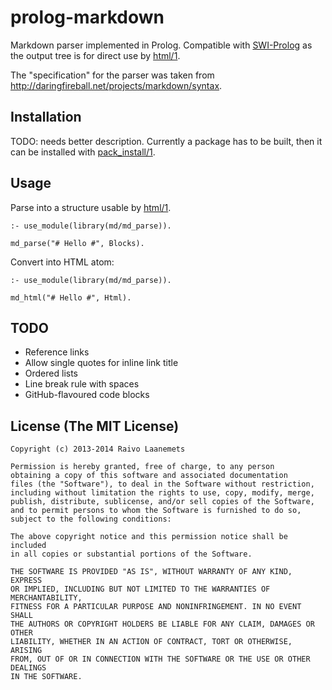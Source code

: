 # prolog-markdown

Markdown parser implemented in Prolog. Compatible with [SWI-Prolog](http://www.swi-prolog.org/) as the
output tree is for direct use by [html/1](http://www.swi-prolog.org/pldoc/doc_for?object=html/1).

The "specification" for the parser was taken from <http://daringfireball.net/projects/markdown/syntax>.

## Installation

TODO: needs better description. Currently a package has to be built, then it can be installed
with [pack_install/1](http://www.swi-prolog.org/pldoc/doc_for?object=pack_install/1).

## Usage

Parse into a structure usable by
[html/1](http://www.swi-prolog.org/pldoc/doc_for?object=html/1).

    :- use_module(library(md/md_parse)).

    md_parse("# Hello #", Blocks).

Convert into HTML atom:

    :- use_module(library(md/md_parse)).

    md_html("# Hello #", Html).

## TODO

* Reference links
* Allow single quotes for inline link title
* Ordered lists
* Line break rule with spaces
* GitHub-flavoured code blocks

## License (The MIT License)

    Copyright (c) 2013-2014 Raivo Laanemets

    Permission is hereby granted, free of charge, to any person
    obtaining a copy of this software and associated documentation
    files (the "Software"), to deal in the Software without restriction,
    including without limitation the rights to use, copy, modify, merge,
    publish, distribute, sublicense, and/or sell copies of the Software,
    and to permit persons to whom the Software is furnished to do so,
    subject to the following conditions:

    The above copyright notice and this permission notice shall be included
    in all copies or substantial portions of the Software.

    THE SOFTWARE IS PROVIDED "AS IS", WITHOUT WARRANTY OF ANY KIND, EXPRESS
    OR IMPLIED, INCLUDING BUT NOT LIMITED TO THE WARRANTIES OF MERCHANTABILITY,
    FITNESS FOR A PARTICULAR PURPOSE AND NONINFRINGEMENT. IN NO EVENT SHALL
    THE AUTHORS OR COPYRIGHT HOLDERS BE LIABLE FOR ANY CLAIM, DAMAGES OR OTHER
    LIABILITY, WHETHER IN AN ACTION OF CONTRACT, TORT OR OTHERWISE, ARISING
    FROM, OUT OF OR IN CONNECTION WITH THE SOFTWARE OR THE USE OR OTHER DEALINGS
    IN THE SOFTWARE.